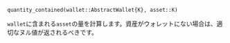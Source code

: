 ```
quantity_contained(wallet::AbstractWallet{K}, asset::K)
```

`wallet`に含まれる`asset`の量を計算します。資産がウォレットにない場合は、適切なヌル値が返されるべきです。
